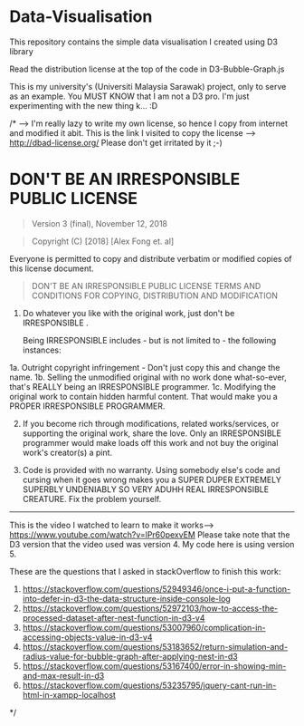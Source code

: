 # Data-Visualisation
This repository contains the simple data visualisation I created using D3 library

Read the distribution license at the top of the code in D3-Bubble-Graph.js

This is my university's (Universiti Malaysia Sarawak) project, only to serve as an example. You MUST KNOW that I am not a D3 pro.
I'm just experimenting with the new thing k... :D

/* --> I'm really lazy to write my own license, so hence I copy from internet and modified it abit.
      This is the link I visited to copy the  license --> http://dbad-license.org/
      Please don't get irritated by it ;-)

# DON'T BE AN IRRESPONSIBLE PUBLIC LICENSE

> Version 3 (final), November 12, 2018

> Copyright (C) [2018] [Alex Fong et. al]

Everyone is permitted to copy and distribute verbatim or modified
copies of this license document.

> DON'T BE AN IRRESPONSIBLE PUBLIC LICENSE
> TERMS AND CONDITIONS FOR COPYING, DISTRIBUTION AND MODIFICATION

1. Do whatever you like with the original work, just don't be IRRESPONSIBLE .

   Being IRRESPONSIBLE includes - but is not limited to - the following instances:

 1a. Outright copyright infringement - Don't just copy this and change the name.
 1b. Selling the unmodified original with no work done what-so-ever, that's REALLY being an IRRESPONSIBLE programmer.
 1c. Modifying the original work to contain hidden harmful content. That would make you a PROPER IRRESPONSIBLE PROGRAMMER.

2. If you become rich through modifications, related works/services, or supporting the original work,
share the love. Only an IRRESPONSIBLE programmer would make loads off this work and not buy the original work's
creator(s) a pint.

3. Code is provided with no warranty. Using somebody else's code and cursing when it goes wrong makes
you a SUPER DUPER EXTREMELY SUPERBLY UNDENIABLY SO VERY ADUHH REAL IRRESPONSIBLE CREATURE. Fix the problem yourself.

---------------------------------------------------------------------------------------------------------
This is the video I watched to learn to make it works--> https://www.youtube.com/watch?v=lPr60pexvEM
Please take note that the D3 version that the video used was version 4. My code here is using
version 5.

These are the questions that I asked in stackOverflow to finish this work:
1) https://stackoverflow.com/questions/52949346/once-i-put-a-function-into-defer-in-d3-the-data-structure-inside-console-log
2) https://stackoverflow.com/questions/52972103/how-to-access-the-processed-dataset-after-nest-function-in-d3-v4
3) https://stackoverflow.com/questions/53007960/complication-in-accessing-objects-value-in-d3-v4
4) https://stackoverflow.com/questions/53183652/return-simulation-and-radius-value-for-bubble-graph-after-applying-nest-in-d3
5) https://stackoverflow.com/questions/53167400/error-in-showing-min-and-max-result-in-d3
6) https://stackoverflow.com/questions/53235795/jquery-cant-run-in-html-in-xampp-localhost

*/

